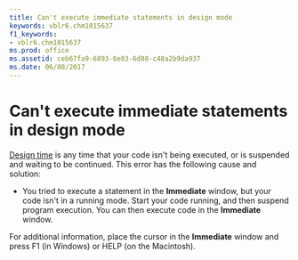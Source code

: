 ```yaml
---
title: Can't execute immediate statements in design mode
keywords: vblr6.chm1015637
f1_keywords:
- vblr6.chm1015637
ms.prod: office
ms.assetid: ceb67fa9-6893-6e03-6d88-c48a2b9da937
ms.date: 06/08/2017
---
```



# Can't execute immediate statements in design mode

[Design time](../../Glossary/vbe-glossary.md#Design-time) is any time that your code isn't being executed, or is suspended and waiting to be continued. This error has the following cause and solution:



- You tried to execute a statement in the  **Immediate** window, but your code isn't in a running mode. Start your code running, and then suspend program execution. You can then execute code in the **Immediate** window.
    

For additional information, place the cursor in the  **Immediate** window and press F1 (in Windows) or HELP (on the Macintosh).

